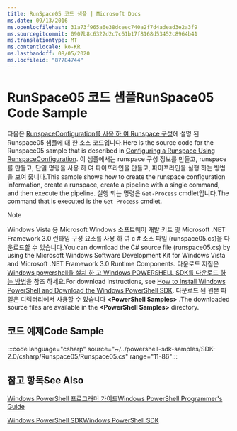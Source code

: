 ```yaml
---
title: RunSpace05 코드 샘플 | Microsoft Docs
ms.date: 09/13/2016
ms.openlocfilehash: 31a73f965a6e38dceec740a2f7d4adead3e2a3f9
ms.sourcegitcommit: 0907b8c6322d2c7c61b17f8168d53452c8964b41
ms.translationtype: MT
ms.contentlocale: ko-KR
ms.lasthandoff: 08/05/2020
ms.locfileid: "87784744"
---
```

# <a name="runspace05-code-sample"></a><span data-ttu-id="b950c-102">RunSpace05 코드 샘플</span><span class="sxs-lookup"><span data-stu-id="b950c-102">RunSpace05 Code Sample</span></span>

<span data-ttu-id="b950c-103">다음은 [RunspaceConfiguration를 사용 하 여 Runspace 구성](https://msdn.microsoft.com/42681d19-2d05-4975-befd-afb1990e79b2)에 설명 된 Runspace05 샘플에 대 한 소스 코드입니다.</span><span class="sxs-lookup"><span data-stu-id="b950c-103">Here is the source code for the Runspace05 sample that is described in [Configuring a Runspace Using RunspaceConfiguration](https://msdn.microsoft.com/42681d19-2d05-4975-befd-afb1990e79b2).</span></span>
<span data-ttu-id="b950c-104">이 샘플에서는 runspace 구성 정보를 만들고, runspace를 만들고, 단일 명령을 사용 하 여 파이프라인을 만들고, 파이프라인을 실행 하는 방법을 보여 줍니다.</span><span class="sxs-lookup"><span data-stu-id="b950c-104">This sample shows how to create the runspace configuration information, create a runspace, create a pipeline with a single command, and then execute the pipeline.</span></span> <span data-ttu-id="b950c-105">실행 되는 명령은 `Get-Process` cmdlet입니다.</span><span class="sxs-lookup"><span data-stu-id="b950c-105">The command that is executed is the `Get-Process` cmdlet.</span></span>

> [!NOTE]
> <span data-ttu-id="b950c-106">Windows Vista 용 Microsoft Windows 소프트웨어 개발 키트 및 Microsoft .NET Framework 3.0 런타임 구성 요소를 사용 하 여 c # 소스 파일 (runspace05.cs)을 다운로드할 수 있습니다.</span><span class="sxs-lookup"><span data-stu-id="b950c-106">You can download the C# source file (runspace05.cs) by using the Microsoft Windows Software Development Kit for Windows Vista and Microsoft .NET Framework 3.0 Runtime Components.</span></span> <span data-ttu-id="b950c-107">다운로드 지침은 [Windows powershell을 설치 하 고 Windows POWERSHELL SDK를 다운로드 하는 방법](/powershell/scripting/developer/installing-the-windows-powershell-sdk)을 참조 하세요.</span><span class="sxs-lookup"><span data-stu-id="b950c-107">For download instructions, see [How to Install Windows PowerShell and Download the Windows PowerShell SDK](/powershell/scripting/developer/installing-the-windows-powershell-sdk).</span></span>
> <span data-ttu-id="b950c-108">다운로드 된 원본 파일은 디렉터리에서 사용할 수 있습니다 **\<PowerShell Samples>** .</span><span class="sxs-lookup"><span data-stu-id="b950c-108">The downloaded source files are available in the **\<PowerShell Samples>** directory.</span></span>

## <a name="code-sample"></a><span data-ttu-id="b950c-109">코드 예제</span><span class="sxs-lookup"><span data-stu-id="b950c-109">Code Sample</span></span>

:::code language="csharp" source="~/../powershell-sdk-samples/SDK-2.0/csharp/Runspace05/Runspace05.cs" range="11-86":::

## <a name="see-also"></a><span data-ttu-id="b950c-110">참고 항목</span><span class="sxs-lookup"><span data-stu-id="b950c-110">See Also</span></span>

[<span data-ttu-id="b950c-111">Windows PowerShell 프로그래머 가이드</span><span class="sxs-lookup"><span data-stu-id="b950c-111">Windows PowerShell Programmer's Guide</span></span>](./windows-powershell-programmer-s-guide.md)

[<span data-ttu-id="b950c-112">Windows PowerShell SDK</span><span class="sxs-lookup"><span data-stu-id="b950c-112">Windows PowerShell SDK</span></span>](../windows-powershell-reference.md)
